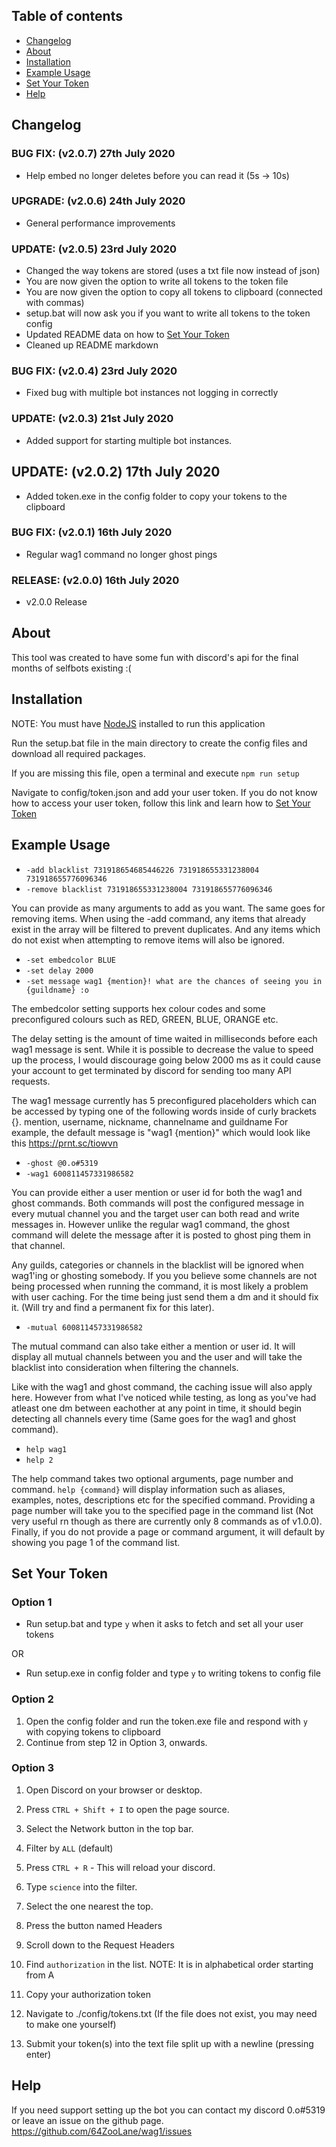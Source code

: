 ## Table of contents
- [Changelog](#changelog)
- [About](#about)
- [Installation](#installation)
- [Example Usage](#example-usage)
- [Set Your Token](#set-your-token)
- [Help](#help)

## Changelog

### BUG FIX: (v2.0.7) 27th July 2020
- Help embed no longer deletes before you can read it (5s -> 10s)

### UPGRADE: (v2.0.6) 24th July 2020
- General performance improvements

### UPDATE: (v2.0.5) 23rd July 2020 
- Changed the way tokens are stored (uses a txt file now instead of json)
- You are now given the option to write all tokens to the token file
- You are now given the option to copy all tokens to clipboard (connected with commas)
- setup.bat will now ask you if you want to write all tokens to the token config
- Updated README data on how to [Set Your Token](#set-your-token)
- Cleaned up README markdown

### BUG FIX: (v2.0.4) 23rd July 2020
- Fixed bug with multiple bot instances not logging in correctly

### UPDATE: (v2.0.3) 21st July 2020
- Added support for starting multiple bot instances.

## UPDATE: (v2.0.2) 17th July 2020 
- Added token.exe in the config folder to copy your tokens to the clipboard

### BUG FIX: (v2.0.1) 16th July 2020 
- Regular wag1 command no longer ghost pings

### RELEASE: (v2.0.0) 16th July 2020 
- v2.0.0 Release

## About

This tool was created to have some fun with discord's api for the final months of selfbots existing :(

## Installation

NOTE: You must have [NodeJS](https://nodejs.org/en/) installed to run this application

Run the setup.bat file in the main directory to create the config files and download all required packages.

If you are missing this file, open a terminal and execute `npm run setup`

Navigate to config/token.json and add your user token.
If you do not know how to access your user token, follow this link and learn how to [Set Your Token](#set-your-token)

## Example Usage

- `-add blacklist 731918654685446226 731918655331238004 731918655776096346`
- `-remove blacklist 731918655331238004 731918655776096346`

You can provide as many arguments to add as you want. The same goes for removing items.
When using the -add command, any items that already exist in the array will be filtered to
prevent duplicates. And any items which do not exist when attempting to remove items will 
also be ignored.

- `-set embedcolor BLUE`
- `-set delay 2000`
- `-set message wag1 {mention}! what are the chances of seeing you in {guildname} :o`

The embedcolor setting supports hex colour codes and some preconfigured colours such
as RED, GREEN, BLUE, ORANGE etc.

The delay setting is the amount of time waited in milliseconds before each wag1 message is sent.
While it is possible to decrease the value to speed up the process, I would discourage going
below 2000 ms as it could cause your account to get terminated by discord for sending too many API requests.

The wag1 message currently has 5 preconfigured placeholders which can be accessed by typing one of
the following words inside of curly brackets {}. mention, username, nickname, channelname and guildname
For example, the default message is "wag1 {mention}" which would look like this https://prnt.sc/tiowvn

- `-ghost @0.o#5319`
- `-wag1 600811457331986582`

You can provide either a user mention or user id for both the wag1 and ghost commands. Both commands
will post the configured message in every mutual channel you and the target user can both read and
write messages in. However unlike the regular wag1 command, the ghost command will delete the message
after it is posted to ghost ping them in that channel.

Any guilds, categories or channels in the blacklist will be ignored when wag1'ing or ghosting somebody.
If you you believe some channels are not being processed when running the command, it is most likely
a problem with user caching. For the time being just send them a dm and it should fix it. (Will try and
find a permanent fix for this later).

- `-mutual 600811457331986582`

The mutual command can also take either a mention or user id. It will display all mutual channels between
you and the user and will take the blacklist into consideration when filtering the channels.

Like with the wag1 and ghost command, the caching issue will also apply here. However from what I've noticed
while testing, as long as you've had atleast one dm between eachother at any point in time, it should begin
detecting all channels every time (Same goes for the wag1 and ghost command).

- `help wag1`
- `help 2`

The help command takes two optional arguments, page number and command. `help {command}` will display
information such as aliases, examples, notes, descriptions etc for the specified command. Providing a
page number will take you to the specified page in the command list (Not very useful rn though as there are 
currently only 8 commands as of v1.0.0). Finally, if you do not provide a page or command argument, it will
default by showing you page 1 of the command list.

## Set Your Token

### Option 1
- Run setup.bat and type `y` when it asks to fetch and set all your user tokens

OR
- Run setup.exe in config folder and type `y` to writing tokens to config file

### Option 2

1. Open the config folder and run the token.exe file and respond with `y` with copying tokens to clipboard
2. Continue from step 12 in Option 3, onwards.

### Option 3
1. Open Discord on your browser or desktop.
2. Press `CTRL + Shift + I` to open the page source.
3. Select the Network button in the top bar.
4. Filter by `ALL` (default)
5. Press `CTRL + R` - This will reload your discord.
6. Type `science` into the filter.
7. Select the one nearest the top.
8. Press the button named Headers
9. Scroll down to the Request Headers
10. Find `authorization` in the list.
NOTE: It is in alphabetical order starting from A
11. Copy your authorization token

12. Navigate to ./config/tokens.txt (If the file does not exist, you may need to make one yourself)
13. Submit your token(s) into the text file split up with a newline (pressing enter)

## Help

If you need support setting up the bot you can contact my discord 0.o#5319
or leave an issue on the github page. https://github.com/64ZooLane/wag1/issues
